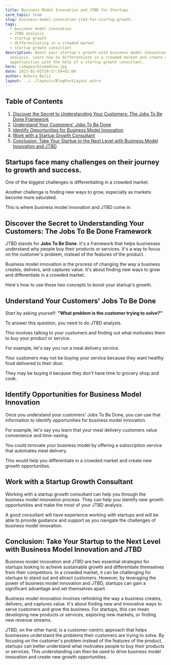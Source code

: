 ```yaml
---
title: Business Model Innovation and JTBD for Startups
core_topic: true
slug: business-model-innovation-jtbd-for-startup-growth
tags:
  - business model innovation
  - JTBD analysis
  - startup growth
  - differentiating in a crowded market
  - startup growth consultant
description: Boost your startup's growth with business model innovation and JTBD
  analysis. Learn how to differentiate in a crowded market and create new growth
  opportunities with the help of a startup growth consultant.
hero: /images/bizmodino.jpg
date: 2023-02-01T20:57:54+01:00
author: Nikola Balić
layout: ../../layouts/BlogPostLayout.astro
---
```

## Table of Contents

1. [Discover the Secret to Understanding Your Customers: The Jobs To Be Done Framework](#discover-the-secret-to-understanding-your-customers-the-jobs-to-be-done-framework)
2. [Understand Your Customers' Jobs To Be Done](#understand-your-customers-jobs-to-be-done)
3. [Identify Opportunities for Business Model Innovation](#identify-opportunities-for-business-model-innovation)
4. [Work with a Startup Growth Consultant](#work-with-a-startup-growth-consultant)
5. [Conclusion: Take Your Startup to the Next Level with Business Model Innovation and JTBD](#conclusion-take-your-startup-to-the-next-level-with-business-model-innovation-and-jtbd)

## Startups face many challenges on their journey to growth and success. 

One of the biggest challenges is differentiating in a crowded market. 

Another challenge is finding new ways to grow, especially as markets become more saturated. 

This is where business model innovation and JTBD come in.

<a id="discover-the-secret-to-understanding-your-customers-the-jobs-to-be-done-framework"></a>
## Discover the Secret to Understanding Your Customers: The Jobs To Be Done Framework

JTBD stands for **Jobs To Be Done**. It's a framework that helps businesses understand why people buy their products or services. It's a way to focus on the customer's problem, instead of the features of the product.

Business model innovation is the process of changing the way a business creates, delivers, and captures value. It's about finding new ways to grow and differentiate in a crowded market.

Here's how to use these two concepts to boost your startup's growth.

<a id="understand-your-customers-jobs-to-be-done"></a>
## Understand Your Customers' Jobs To Be Done

Start by asking yourself: **"What problem is the customer trying to solve?"**

To answer this question, you need to do JTBD analysis. 

This involves talking to your customers and finding out what motivates them to buy your product or service.

For example, let's say you run a meal delivery service. 

Your customers may not be buying your service because they want healthy food delivered to their door. 

They may be buying it because they don't have time to grocery shop and cook.

<a id="identify-opportunities-for-business-model-innovation"></a>
## Identify Opportunities for Business Model Innovation

Once you understand your customers' Jobs To Be Done, you can use that information to identify opportunities for business model innovation.

For example, let's say you learn that your meal delivery customers value convenience and time-saving. 

You could innovate your business model by offering a subscription service that automates meal delivery. 

This would help you differentiate in a crowded market and create new growth opportunities.

<a id="work-with-a-startup-growth-consultant"></a>
## Work with a Startup Growth Consultant

Working with a startup growth consultant can help you through the business model innovation process. They can help you identify new growth opportunities and make the most of your JTBD analysis.

A good consultant will have experience working with startups and will be able to provide guidance and support as you navigate the challenges of business model innovation.

<a id="conclusion-take-your-startup-to-the-next-level-with-business-model-innovation-and-jtbd"></a>
## Conclusion: Take Your Startup to the Next Level with Business Model Innovation and JTBD

Business model innovation and JTBD are two essential strategies for startups looking to achieve sustainable growth and differentiate themselves from their competitors. In a crowded market, it can be challenging for startups to stand out and attract customers. However, by leveraging the power of business model innovation and JTBD, startups can gain a significant advantage and set themselves apart.

Business model innovation involves rethinking the way a business creates, delivers, and captures value. It's about finding new and innovative ways to serve customers and grow the business. For startups, this can mean developing new products or services, exploring new markets, or finding new revenue streams.

JTBD, on the other hand, is a customer-centric approach that helps businesses understand the problems their customers are trying to solve. By focusing on the customer's problem instead of the features of the product, startups can better understand what motivates people to buy their products or services. This understanding can then be used to drive business model innovation and create new growth opportunities.